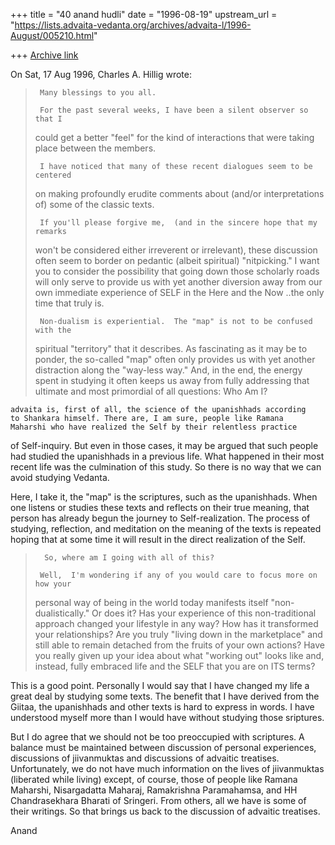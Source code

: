 +++
title = "40 anand hudli"
date = "1996-08-19"
upstream_url = "https://lists.advaita-vedanta.org/archives/advaita-l/1996-August/005210.html"

+++
[Archive link](https://lists.advaita-vedanta.org/archives/advaita-l/1996-August/005210.html)

On Sat, 17 Aug 1996, Charles A. Hillig wrote:

>      Many blessings to you all.
>
>      For the past several weeks, I have been a silent observer so that I
> could get a better "feel" for the kind of interactions that were taking
> place between the members.
>
>      I have noticed that many of these recent dialogues seem to be centered
> on  making  profoundly erudite comments about (and/or interpretations of)
> some of the classic texts.
>
>      If you'll please forgive me,  (and in the sincere hope that my remarks
> won't be considered either irreverent or irrelevant), these discussion often
> seem to border on pedantic (albeit spiritual) "nitpicking."   I want you to
> consider the possibility that going down those scholarly roads will only
> serve to provide us with yet another diversion away from our own immediate
> experience of  SELF in the Here and the Now ..the only time that truly is.
>
>      Non-dualism is experiential.  The "map" is not to be confused with the
> spiritual "territory" that it describes.    As fascinating as it may be to
> ponder,  the so-called "map" often only provides us with yet another
> distraction along the "way-less way."   And, in the end,  the energy spent
> in studying it often keeps us away from fully addressing that  ultimate and
> most  primordial  of all questions:   Who Am I?
>

    advaita is, first of all, the science of the upanishhads according
    to Shankara himself. There are, I am sure, people like Ramana
    Maharshi who have realized the Self by their relentless practice
   of Self-inquiry. But even in those cases, it may be argued that such
   people had studied the upanishhads in a previous life. What happened
   in their most recent life was the culmination of this study.
   So there is no way that we can avoid studying Vedanta.

   Here, I take it, the "map" is the scriptures, such as the
   upanishhads. When one listens or studies these texts and reflects
   on their true meaning, that person has already begun the journey
   to Self-realization. The process of studying, reflection, and
   meditation on the meaning of the texts is repeated hoping that
   at some time it will result in the direct realization of the Self.

>       So, where am I going with all of this?
>
>      Well,  I'm wondering if any of you would care to focus more on how your
> personal way of being in the world today manifests itself
> "non-dualistically."   Or does it?    Has your experience of  this
> non-traditional approach changed your lifestyle in any way?    How has it
> transformed your relationships?    Are you truly  "living down in the
> marketplace" and still able to remain detached from  the fruits of  your own
> actions?    Have you really given up your idea about what "working out"
> looks like and, instead, fully embraced life and the SELF that you are on
> ITS terms?
>
  This is a good point.  Personally I would say that I have changed my
  life a great deal by studying some texts. The benefit that I have
  derived from the Giitaa, the upanishhads and other texts is
  hard to express in words. I have understood myself more than I would
  have without studying those sriptures.

  But I do agree that we should not be too preoccupied with scriptures.
  A balance must be maintained between discussion of personal
  experiences, discussions of jiivanmuktas and discussions of
  advaitic treatises. Unfortunately, we do not have much information
  on the lives of jiivanmuktas (liberated while living) except,
  of course, those of people like Ramana Maharshi, Nisargadatta
  Maharaj, Ramakrishna Paramahamsa,  and HH Chandrasekhara Bharati of
  Sringeri. From others, all we have is some of their writings. So
  that brings us back to the discussion of advaitic treatises.

 Anand

